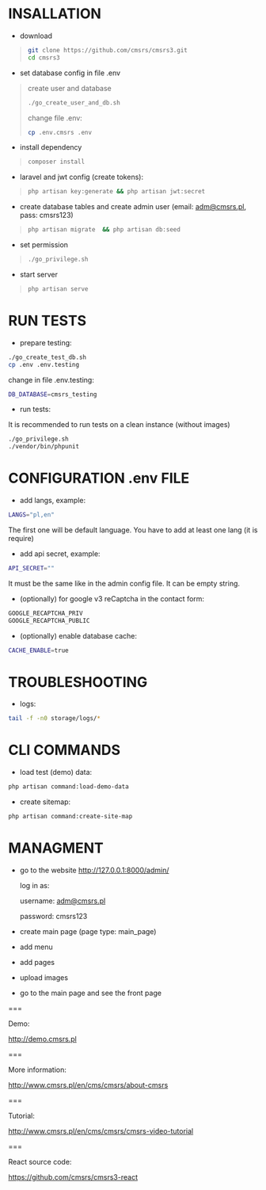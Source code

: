 # INSALLATION

* download
> 
> ```bash
> git clone https://github.com/cmsrs/cmsrs3.git
> cd cmsrs3
> ```
>
* set database config in file .env
> 
> create user and database
> ```bash
> ./go_create_user_and_db.sh
> ```
> 
> change file .env:
> 
> ```bash
> cp .env.cmsrs .env
> ```
>
* install dependency
> 
> ```bash
> composer install
> ```
>
* laravel and jwt config (create tokens):
>
> ```bash
> php artisan key:generate && php artisan jwt:secret
> ```
> 
* create database tables and create admin user (email: adm@cmsrs.pl, pass: cmsrs123) 
>
> ```bash
> php artisan migrate  && php artisan db:seed
> ```
> 
* set permission 
> 
> ```bash
> ./go_privilege.sh
> ```
> 
* start server
> 
> ```bash
> php artisan serve
> ```
> 
# RUN TESTS

* prepare testing:

```bash
./go_create_test_db.sh
cp .env .env.testing 
```
 
change in file .env.testing:

```bash
DB_DATABASE=cmsrs_testing
```

* run tests: 

It is recommended to run tests on a clean instance (without images)

```bash
./go_privilege.sh
./vendor/bin/phpunit
```
 
# CONFIGURATION .env FILE

* add langs, example:

```bash
LANGS="pl,en"
```

The first one will be default language.
You have to add at least one lang (it is require)

* add api secret, example:
```bash
API_SECRET=""
```

It must be the same like in the admin config file.
It can be empty string.

* (optionally) for google v3 reCaptcha in the contact form: 

```bash
GOOGLE_RECAPTCHA_PRIV
GOOGLE_RECAPTCHA_PUBLIC
```
 
* (optionally) enable database cache: 

```bash
CACHE_ENABLE=true
```


# TROUBLESHOOTING

* logs:

```bash
tail -f -n0 storage/logs/*
```


# CLI COMMANDS 

* load test (demo) data: 

```bash
php artisan command:load-demo-data
```


* create sitemap: 

```bash
php artisan command:create-site-map
```


# MANAGMENT

* go to the website http://127.0.0.1:8000/admin/

    log in as:

    username: adm@cmsrs.pl

    password: cmsrs123

* create main page (page type: main_page)

* add menu
    
* add pages
   
* upload images

* go to the main page and see the front page

===

Demo:

http://demo.cmsrs.pl

===

More information:

http://www.cmsrs.pl/en/cms/cmsrs/about-cmsrs

===

Tutorial:

http://www.cmsrs.pl/en/cms/cmsrs/cmsrs-video-tutorial

===

React source code:

https://github.com/cmsrs/cmsrs3-react

